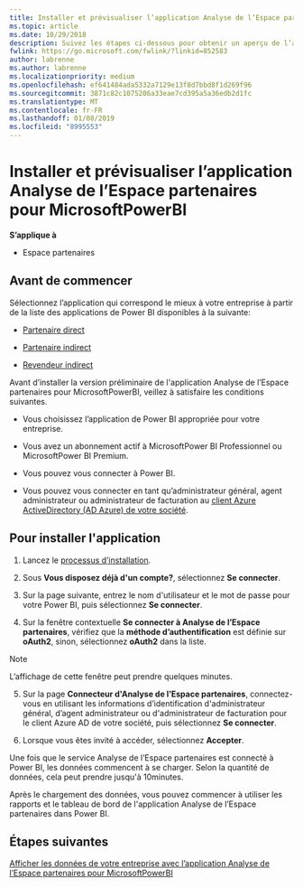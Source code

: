 ```yaml
---
title: Installer et prévisualiser l’application Analyse de l’Espace partenaires pour MicrosoftPowerBI | Espacepartenaires
ms.topic: article
ms.date: 10/29/2018
description: Suivez les étapes ci-dessous pour obtenir un aperçu de l’application Analyse de l’Espace partenaires pour MicrosoftPowerBI (pour les partenaires directs dans le programme Fournisseur de solutions cloud).
fwlink: https://go.microsoft.com/fwlink/?linkid=852583
author: labrenne
ms.author: labrenne
ms.localizationpriority: medium
ms.openlocfilehash: ef641484ada5332a7129e13f8d7bbd8f1d269f96
ms.sourcegitcommit: 3871c82c1075206a33eae7cd395a5a36edb2d1fc
ms.translationtype: MT
ms.contentlocale: fr-FR
ms.lasthandoff: 01/08/2019
ms.locfileid: "8995553"
---
```

# <a name="install-and-preview-the-partner-center-analytics-app-for-microsoft-power-bi"></a>Installer et prévisualiser l’application Analyse de l’Espace partenaires pour MicrosoftPowerBI

**S’applique à**

- Espace partenaires

## <a name="before-you-begin"></a>Avant de commencer

Sélectionnez l’application qui correspond le mieux à votre entreprise à partir de la liste des applications de Power BI disponibles à la suivante:
- [Partenaire direct](https://app.powerbi.com/groups/me/getdata/services/direct-providers-partner-analytics)

- [Partenaire indirect](https://app.powerbi.com/groups/me/getdata/services/indirect-providers-partner-analytics)

- [Revendeur indirect](https://app.powerbi.com/groups/me/getdata/services/indirect-seller-partner-analytics)

Avant d’installer la version préliminaire de l'application Analyse de l’Espace partenaires pour MicrosoftPowerBI, veillez à satisfaire les conditions suivantes.

- Vous choisissez l’application de Power BI appropriée pour votre entreprise.

- Vous avez un abonnement actif à MicrosoftPower BI Professionnel ou MicrosoftPower BI Premium.

- Vous pouvez vous connecter à Power BI.

- Vous pouvez vous connecter en tant qu’administrateur général, agent administrateur ou administrateur de facturation au [client Azure ActiveDirectory (AD Azure) de votre société](azure-active-directory-tenants-and-partner-center.md).

## <a name="to-install-the-app"></a>Pour installer l'application

1. Lancez le [processus d’installation](https://app.powerbi.com/getdata/services/partneranalytics?cpcode=PartnerCenterAnalytics&getDataForceConnect=true&alwaysPromptForContentProviderCreds=true).

2. Sous **Vous disposez déjà d'un compte?**, sélectionnez **Se connecter**. 

3. Sur la page suivante, entrez le nom d'utilisateur et le mot de passe pour votre Power BI, puis sélectionnez **Se connecter**. 

4. Sur la fenêtre contextuelle **Se connecter à Analyse de l’Espace partenaires**, vérifiez que la **méthode d’authentification** est définie sur **oAuth2**, sinon, sélectionnez **oAuth2** dans la liste. 

> [!NOTE]  
>  L’affichage de cette fenêtre peut prendre quelques minutes.

5. Sur la page **Connecteur d'Analyse de l’Espace partenaires**, connectez-vous en utilisant les informations d’identification d'administrateur général, d’agent administrateur ou d'administrateur de facturation pour le client Azure AD de votre société, puis sélectionnez **Se connecter**.
 
6. Lorsque vous êtes invité à accéder, sélectionnez **Accepter**. 

Une fois que le service Analyse de l’Espace partenaires est connecté à Power BI, les données commencent à se charger. Selon la quantité de données, cela peut prendre jusqu'à 10minutes. 

Après le chargement des données, vous pouvez commencer à utiliser les rapports et le tableau de bord de l'application Analyse de l’Espace partenaires dans Power BI.

## <a name="next-steps"></a>Étapes suivantes

[Afficher les données de votre entreprise avec l’application Analyse de l’Espace partenaires pour MicrosoftPowerBI](power-bi-app-for-direct-partners-use.md)
